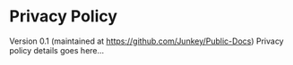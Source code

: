 # Privacy Policy

Version 0.1 (maintained at <https://github.com/Junkey/Public-Docs>)
Privacy policy details goes here...
